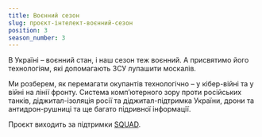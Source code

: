```yaml
---
title: Воєнний сезон
slug: проєкт-інтелект-воєнний-сезон
position: 3
season_number: 3
---
```


В Україні – воєнний стан, і наш сезон теж воєнний. А присвятимо його
технологіям, які допомагають ЗСУ лупашити москалів.

Ми розберем, як перемагати окупантів технологічно – у кібер-війні та у війні на
лінії фронту. Система комп’ютерного зору проти російських танків,
діджитал-ізоляція росії та діджитал-підтримка України, дрони та
антидрон-рушниці та ще багато підривної інформації.

Проєкт виходить за підтримки [SQUAD][1].

[1]: https://squad.ua/

